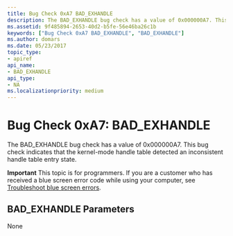 ```yaml
---
title: Bug Check 0xA7 BAD_EXHANDLE
description: The BAD_EXHANDLE bug check has a value of 0x000000A7. This bug check indicates that the kernel-mode handle table detected an inconsistent handle table entry state.
ms.assetid: 9f485894-2653-40d2-b5fe-56e46ba26c1b
keywords: ["Bug Check 0xA7 BAD_EXHANDLE", "BAD_EXHANDLE"]
ms.author: domars
ms.date: 05/23/2017
topic_type:
- apiref
api_name:
- BAD_EXHANDLE
api_type:
- NA
ms.localizationpriority: medium
---
```


# Bug Check 0xA7: BAD\_EXHANDLE


The BAD\_EXHANDLE bug check has a value of 0x000000A7. This bug check indicates that the kernel-mode handle table detected an inconsistent handle table entry state.

**Important** This topic is for programmers. If you are a customer who has received a blue screen error code while using your computer, see [Troubleshoot blue screen errors](http://windows.microsoft.com/windows-10/troubleshoot-blue-screen-errors).

## BAD\_EXHANDLE Parameters


None

 

 




